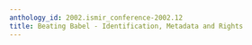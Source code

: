 ```yaml
---
anthology_id: 2002.ismir_conference-2002.12
title: Beating Babel - Identification, Metadata and Rights
---
```

